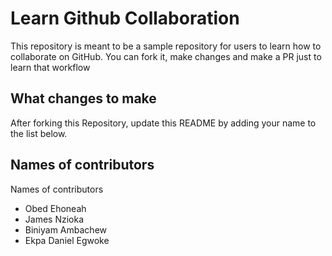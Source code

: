 
# Learn Github Collaboration
This repository is meant to be a sample repository for users to learn how to collaborate on GitHub. You can fork it, make changes and make a PR just to learn that workflow

## What changes to make
After forking this Repository, update this README by adding your name to the list below.

## Names of contributors
Names of contributors
- Obed Ehoneah
- James Nzioka
- Biniyam Ambachew
- Ekpa Daniel Egwoke
